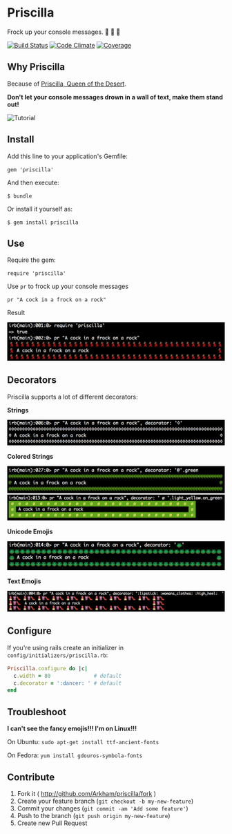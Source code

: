 # Priscilla

Frock up your console messages. :dancer: :dancer: :dancer:

[![Build Status](https://travis-ci.org/Arkham/priscilla.png?branch=master)](https://travis-ci.org/Arkham/priscilla)
[![Code Climate](https://codeclimate.com/github/Arkham/priscilla.png)](https://codeclimate.com/github/Arkham/priscilla)
[![Coverage](https://codeclimate.com/github/Arkham/priscilla/coverage.png)](https://codeclimate.com/github/Arkham/priscilla)

## Why Priscilla

Because of [Priscilla, Queen of the Desert](http://en.wikipedia.org/wiki/The_Adventures_of_Priscilla,_Queen_of_the_Desert).

**Don't let your console messages drown in a wall of text, make them stand out!**

![Tutorial](images/priscilla.gif)

## Install

Add this line to your application's Gemfile:

    gem 'priscilla'

And then execute:

    $ bundle

Or install it yourself as:

    $ gem install priscilla

## Use

Require the gem:

    require 'priscilla'

Use `pr` to frock up your console messages

    pr "A cock in a frock on a rock"

Result

![Result](images/result.png)

## Decorators

Priscilla supports a lot of different decorators:

**Strings**

![Strings](images/strings.png)

**Colored Strings**

![Colored Strings](images/colored_strings.png)
![Colored Strings, part 2](images/colored_strings_two.png)

**Unicode Emojis**

![Unicode Emojis](images/unicode_emojis.png)

**Text Emojis**

![Text Emojis](images/text_emojis.png)

## Configure

If you're using rails create an initializer in `config/initializers/priscilla.rb`:

```ruby
Priscilla.configure do |c|
  c.width = 80              # default
  c.decorator = ':dancer: ' # default
end
```

## Troubleshoot

**I can't see the fancy emojis!!! I'm on Linux!!!**

On Ubuntu: `sudo apt-get install ttf-ancient-fonts`

On Fedora: `yum install gdouros-symbola-fonts`

## Contribute

1. Fork it ( http://github.com/Arkham/priscilla/fork )
2. Create your feature branch (`git checkout -b my-new-feature`)
3. Commit your changes (`git commit -am 'Add some feature'`)
4. Push to the branch (`git push origin my-new-feature`)
5. Create new Pull Request

